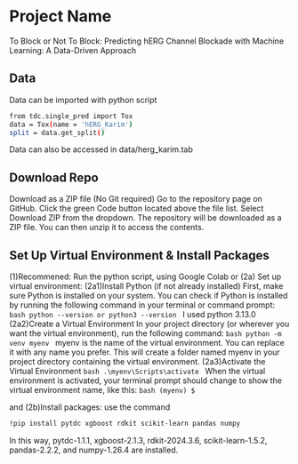 # Project Name
To Block or Not To Block:
Predicting hERG Channel Blockade with Machine Learning: A Data-Driven Approach


## Data
Data can be imported with python script
```bash
from tdc.single_pred import Tox
data = Tox(name = 'hERG_Karim')
split = data.get_split()
```
Data can also be accessed in data/herg_karim.tab

## Download Repo
Download as a ZIP file (No Git required)
Go to the repository page on GitHub.
Click the green Code button located above the file list.
Select Download ZIP from the dropdown.
The repository will be downloaded as a ZIP file. You can then unzip it to access the contents.

## Set Up Virtual Environment & Install Packages
(1)Recommened: Run the python script, using Google Colab
or
(2a) Set up virtual environment: 
    (2a1)Install Python (if not already installed)
    First, make sure Python is installed on your system. You can check if Python is installed by running the following command in your terminal or command prompt:
    ```bash
    python --version
    or
    python3 --version
    ```
    I used python 3.13.0
    (2a2)Create a Virtual Environment
    In your project directory (or wherever you want the virtual environment), run the following command:
    ```bash
    python -m venv myenv
    ```
    myenv is the name of the virtual environment. You can replace it with any name you prefer.
    This will create a folder named myenv in your project directory containing the virtual environment.
    (2a3)Activate the Virtual Environment
    ```bash
    .\myenv\Scripts\activate
    ```
    When the virtual environment is activated, your terminal prompt should change to show the virtual environment name, like this:
    ```bash
    (myenv) $
    ```



    
and
(2b)Install packages: use the command
```bash
!pip install pytdc xgboost rdkit scikit-learn pandas numpy
```
In this way, pytdc-1.1.1, xgboost-2.1.3, rdkit-2024.3.6, scikit-learn-1.5.2, pandas-2.2.2, and numpy-1.26.4 are installed.

